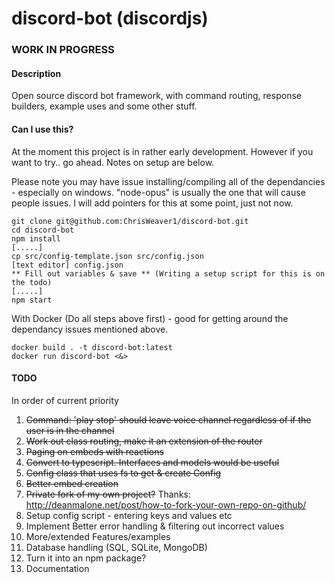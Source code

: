 # discord-bot (discordjs)
### WORK IN PROGRESS
#### Description

Open source discord bot framework, with command routing, response builders, example uses and some other stuff.

#### Can I use this?

At the moment this project is in rather early development. However if you want to try.. go ahead. Notes on setup are below.

Please note you may have issue installing/compiling all of the dependancies - especially on windows. "node-opus" is usually the one that will cause people issues. I will add pointers for this at some point, just not now.

```
git clone git@github.com:ChrisWeaver1/discord-bot.git
cd discord-bot
npm install
[.....]
cp src/config-template.json src/config.json
[text editor] config.json
** Fill out variables & save ** (Writing a setup script for this is on the todo)
[.....]
npm start
```

With Docker (Do all steps above first) - good for getting around the dependancy issues mentioned above.
```
docker build . -t discord-bot:latest
docker run discord-bot <&>
```

#### TODO

In order of current priority

1. ~~Command: 'play stop' should leave voice channel regardless of if the user is in the channel~~
1. ~~Work out class routing, make it an extension of the router~~
1. ~~Paging on embeds with reactions~~
1. ~~Convert to typescript. Interfaces and models would be useful~~
1. ~~Config class that uses fs to get & create Config~~
1. ~~Better embed creation~~
1. ~~Private fork of my own project?~~ Thanks: http://deanmalone.net/post/how-to-fork-your-own-repo-on-github/
1. Setup config script - entering keys and values etc
1. Implement Better error handling & filtering out incorrect values
1. More/extended Features/examples
1. Database handling (SQL, SQLite, MongoDB)
1. Turn it into an npm package?
1. Documentation
